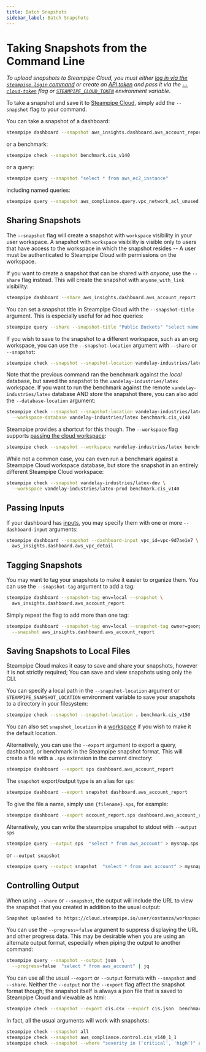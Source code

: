 ```yaml
---
title: Batch Snapshots
sidebar_label: Batch Snapshots
---
```


# Taking Snapshots from the Command Line

*To upload snapshots to Steampipe Cloud, you must either [log in via the `steampipe login` command](/docs/reference/cli/login) or create an [API token](/docs/cloud/profile#tokens) and pass it via the [`--cloud-token`](/docs/reference/cli/overview#global-flags) flag or [`STEAMPIPE_CLOUD_TOKEN`](/docs/reference/env-vars/steampipe_cloud_token) environment variable.*

To take a snapshot and save it to [Steampipe Cloud](/docs/cloud/overview), simply add the `--snapshot` flag to your command.  

You can take a snapshot of a dashboard:
```bash
steampipe dashboard --snapshot aws_insights.dashboard.aws_account_report
```

or a benchmark:

```bash
steampipe check --snapshot benchmark.cis_v140 
```

or a query:

```bash
steampipe query --snapshot "select * from aws_ec2_instance" 
```

including named queries:

```bash
steampipe query --snapshot aws_compliance.query.vpc_network_acl_unused  
```


## Sharing Snapshots

The `--snapshot` flag will create a snapshot with `workspace` visibility in your user workspace. A snapshot with `workspace` visibility is visible only to users that have access to the workspace in which the snapshot resides -- A user must be authenticated to Steampipe Cloud with permissions on the workspace.

If you want to create a snapshot that can be shared with *anyone*, use the `--share` flag instead. This will create the snapshot with `anyone_with_link` visibility:

```bash
steampipe dashboard --share aws_insights.dashboard.aws_account_report
```


You can set a snapshot title in Steampipe Cloud with the `--snapshot-title` argument.  This is especially useful for ad hoc queries:

```bash
steampipe query --share --snapshot-title "Public Buckets" "select name from aws_s3_bucket where bucket_policy_is_public" 
```


If you wish to save to the snapshot to a different workspace, such as an org workspace, you can use the `--snapshot-location` argument with `--share` or `--snapshot`:

```bash
steampipe check --snapshot --snapshot-location vandelay-industries/latex benchmark.cis_v140 
```

Note that the previous command ran the benchmark against the *local* database, but saved the snapshot to the `vandelay-industries/latex` workspace.  If you want to run the benchmark against the remote `vandelay-industries/latex` database AND store the snapshot there, you can also add the `--database-location` argument:

```bash
steampipe check --snapshot --snapshot-location vandelay-industries/latex \
  --workspace-database vandelay-industries/latex benchmark.cis_v140
```

Steampipe provides a shortcut for this though.  The `--workspace` flag supports [passing the cloud workspace](/docs/managing/workspaces#implicit-workspaces):
```bash
steampipe check --snapshot --workspace vandelay-industries/latex benchmark.cis_v140 
```

While not a common case, you can even run a benchmark against a Steampipe Cloud workspace database, but store the snapshot in an entirely different Steampipe Cloud workspace:
```bash
steampipe check --snapshot vandelay-industries/latex-dev \
  --workspace vandelay-industries/latex-prod benchmark.cis_v140 
```



## Passing Inputs

If your dashboard has [inputs](/docs/reference/mod-resources/input), you may specify them with one or more `--dashboard-input` arguments:

```bash
steampipe dashboard --snapshot --dashboard-input vpc_id=vpc-9d7ae1e7 \
  aws_insights.dashboard.aws_vpc_detail  
```

## Tagging Snapshots

You may want to tag your snapshots to make it easier to organize them.  You can use the `--snapshot-tag` argument to add a tag:

```bash
steampipe dashboard --snapshot-tag env=local --snapshot \
  aws_insights.dashboard.aws_account_report
```

Simply repeat the flag to add more than one tag:
```bash
steampipe dashboard --snapshot-tag env=local --snapshot-tag owner=george  \
  --snapshot aws_insights.dashboard.aws_account_report
```


## Saving Snapshots to Local Files

Steampipe Cloud makes it easy to save and share your snapshots, however it is not strictly required;  You can save and view snapshots using only the CLI.  

You can specify a local path in the `--snapshot-location` argument or `STEAMPIPE_SNAPSHOT_LOCATION` environment variable to save your snapshots to a directory in your filesystem:

```bash
steampipe check --snapshot --snapshot-location . benchmark.cis_v150
```

You can also set `snapshot_location` in a [workspace](/docs/managing/workspaces) if you wish to make it the default location.


Alternatively, you can use the `--export` argument to export a query, dashboard, or benchmark in the Steampipe snapshot format.  This will create a file with a `.sps` extension in the current directory:

```bash
steampipe dashboard --export sps dashboard.aws_account_report
```

The `snapshot` export/output type is an alias for `sps`:

```bash
steampipe dashboard --export snapshot dashboard.aws_account_report
```

To give the file a name, simply use `{filename}.sps`, for example:

```bash
steampipe dashboard --export account_report.sps dashboard.aws_account_report
```

Alternatively, you can write the steampipe snapshot to stdout with `--output sps`
```bash
steampipe query --output sps  "select * from aws_account" > mysnap.sps
```

or `--output snapshot`
```bash
steampipe query --output snapshot  "select * from aws_account" > mysnap.sps
```


## Controlling Output
When using `--share` or `--snapshot`, the output will include the URL to view the snapshot that you created in addition to the usual output:
```bash
Snapshot uploaded to https://cloud.steampipe.io/user/costanza/workspace/vandelay/snapshot/snap_abcdefghij0123456789_asdfghjklqwertyuiopzxcvbn
```

You can use the `--progress=false` argument to suppress displaying the URL and other progress data.  This may be desirable when you are using an alternate output format, especially when piping the output to another command:

```bash
steampipe query --snapshot --output json  \
  --progress=false  "select * from aws_account" | jq
```

You can use all the usual `--export` or `--output` formats with `--snapshot` and `--share`.  Neither the `--output` nor the `--export` flag affect the snapshot format though; the snapshot itself is always a json file that is saved to Steampipe Cloud and viewable as html:

```bash
steampipe check --snapshot --export cis.csv --export cis.json  benchmark.cis_v140
```

In fact, all the usual arguments will work with snapshots:
```bash
steampipe check --snapshot all 
steampipe check --snapshot aws_compliance.control.cis_v140_1_1 
steampipe check --snapshot --where "severity in ('critical', 'high')" all
```
